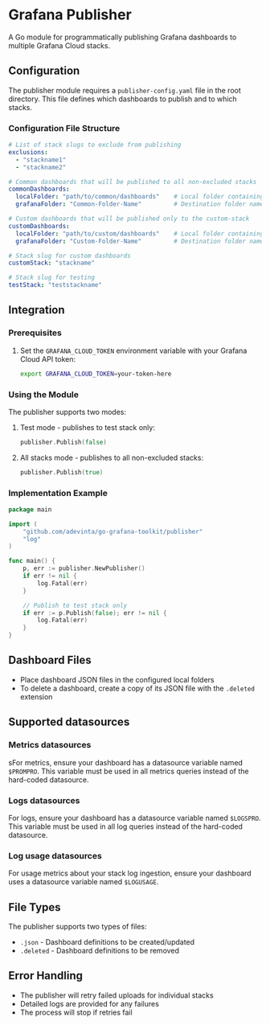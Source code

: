 # Grafana Publisher

A Go module for programmatically publishing Grafana dashboards to multiple Grafana Cloud stacks.

## Configuration

The publisher module requires a `publisher-config.yaml` file in the root directory. This file defines which dashboards to publish and to which stacks.

### Configuration File Structure

```yaml
# List of stack slugs to exclude from publishing
exclusions:
  - "stackname1"
  - "stackname2"

# Common dashboards that will be published to all non-excluded stacks
commonDashboards:
  localFolder: "path/to/common/dashboards"    # Local folder containing dashboard JSON files
  grafanaFolder: "Common-Folder-Name"         # Destination folder name in Grafana

# Custom dashboards that will be published only to the custom-stack
customDashboards:
  localFolder: "path/to/custom/dashboards"    # Local folder containing dashboard JSON files
  grafanaFolder: "Custom-Folder-Name"         # Destination folder name in Grafana

# Stack slug for custom dashboards
customStack: "stackname"

# Stack slug for testing
testStack: "teststackname"
```

## Integration

### Prerequisites

1. Set the `GRAFANA_CLOUD_TOKEN` environment variable with your Grafana Cloud API token:
   ```bash
   export GRAFANA_CLOUD_TOKEN=your-token-here
   ```

### Using the Module

The publisher supports two modes:

1. Test mode - publishes to test stack only:
   ```go
   publisher.Publish(false)
   ```

2. All stacks mode - publishes to all non-excluded stacks:
   ```go
   publisher.Publish(true)
   ```

### Implementation Example

```go
package main

import (
    "github.com/adevinta/go-grafana-toolkit/publisher"
    "log"
)

func main() {
    p, err := publisher.NewPublisher()
    if err != nil {
        log.Fatal(err)
    }

    // Publish to test stack only
    if err := p.Publish(false); err != nil {
        log.Fatal(err)
    }
}
```

## Dashboard Files

- Place dashboard JSON files in the configured local folders
- To delete a dashboard, create a copy of its JSON file with the `.deleted` extension

## Supported datasources

### Metrics datasources

sFor metrics, ensure your dashboard has a datasource variable named `$PROMPRO`.
This variable must be used in all metrics queries instead of the hard-coded datasource.

### Logs datasources

For logs, ensure your dashboard has a datasource variable named `$LOGSPRO`.
This variable must be used in all log queries instead of the hard-coded datasource.

### Log usage datasources

For usage metrics about your stack log ingestion, ensure your dashboard uses a datasource variable named `$LOGUSAGE`.

## File Types

The publisher supports two types of files:
- `.json` - Dashboard definitions to be created/updated
- `.deleted` - Dashboard definitions to be removed

## Error Handling

- The publisher will retry failed uploads for individual stacks
- Detailed logs are provided for any failures
- The process will stop if retries fail
